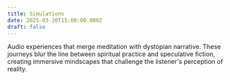 ```yaml
---
title: Simulations
date: 2025-03-30T15:00:00.000Z
draft: false
---
```

Audio experiences that merge meditation with dystopian narrative. These journeys blur the line between spiritual practice and speculative fiction, creating immersive mindscapes that challenge the listener's perception of reality.